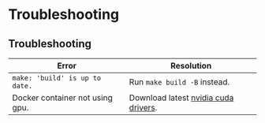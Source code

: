# Troubleshooting

## Troubleshooting

| Error                                                        | Resolution                                                   |
| ------------------------------------------------------------ | ------------------------------------------------------------ |
| `make: 'build' is up to date.` | Run `make build -B` instead. |
| Docker container not using gpu. | Download latest [nvidia cuda drivers](https://developer.nvidia.com/cuda-downloads).|
